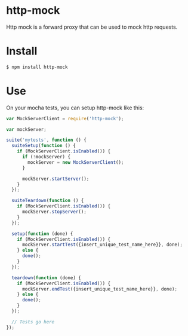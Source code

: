 # http-mock

Http mock is a forward proxy that can be used to mock http requests.


# Install

```sh
$ npm install http-mock
```

# Use

On your mocha tests, you can setup http-mock like this:

```js
var MockServerClient = require('http-mock');

var mockServer;

suite('mytests', function () {
  suiteSetup(function () {
    if (MockServerClient.isEnabled()) {
      if (!mockServer) {
        mockServer = new MockServerClient();
      }

      mockServer.startServer();
    }
  });

  suiteTeardown(function () {
    if (MockServerClient.isEnabled()) {
      mockServer.stopServer();
    }
  });

  setup(function (done) {
    if (MockServerClient.isEnabled()) {
      mockServer.startTest({insert_unique_test_name_here}}, done);
    } else {
      done();
    }
  });

  teardown(function (done) {
    if (MockServerClient.isEnabled()) {
      mockServer.endTest({insert_unique_test_name_here}}, done);
    } else {
      done();
    }
  });

  // Tests go here
});
```
